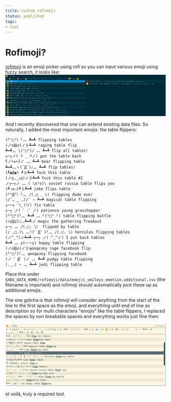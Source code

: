 ```yaml
---
title: custom rofimoji
status: published
tags:
- tool
---
```



# Rofimoji?

[rofimoji](https://github.com/fdw/rofimoji) is an emoji picker using rofi so you
can input various emoji using fuzzy search, it looks like:
![rofimoji](https://raw.githubusercontent.com/fdw/rofimoji/main/screenshot.png)

And I recently discovered that one can extend existing data files. So naturally,
I added the most important emojis: the table flippers:

```
(╯°□°）╯︵ ┻━┻ flipping tables
(ノಠ益ಠ)ノ彡┻━┻ raging table flip
┻━┻︵ \(°□°)/ ︵ ┻━┻ flip all tables!
┬─┬ノ( º _ ºノ) put the table back
ʕノ•ᴥ•ʔノ ︵ ┻━┻ bear flipping table
┻━┻︵ヽ(`Д´)ﾉ︵ ┻━┻ flip tables!
(┛◉Д◉) ┛彡┻━┻ fuck this table
(ノಥ,_｣ಥ)ノ彡┻━┻ fuck this table #2
ノ┬─┬ノ ︵ ( \o°o)\ soviet russia table flips you
(┛❍ᴥ❍﻿)┛彡┻━┻ jake flips table
(╯°Д°）╯︵ /(.□ . \) flipping dude over
(/¯◡ ‿ ◡)/¯ ~ ┻━┻ magical table flipping
┬──┬ ¯\_(ツ) fix table
┬─┬﻿ ノ( ゜-゜ノ) patience young grasshopper
(╯°□°)╯︵ ┻━┻ ︵ ╯(°□° ╯) table flipping battle
(ﾉಥДಥ)ﾉ︵┻━┻･/ magic the gathering freakout
┬─┬﻿ ︵ /(.□. \） flipped by table
(/ .□.)\ ︵╰(゜Д゜)╯︵ /(.□. \) hercules flipping tables
(ノ^_^)ノ┻━┻ ┬─┬ ノ( ^_^ノ) I put back tables
┻━┻ ︵ ლ(⌒-⌒ლ) happy table flipping
(ノಠ益ಠ)ノ彡ʞooqǝɔɐɟ rage facebook flip
(╯°□°)╯︵ ʞooqǝɔɐɟ flipping facebook
(ノ ゜Д゜)ノ ︵ ┻━┻ pudgy table flipping
(._.) ~ ︵ ┻━┻ jedi flipping table
```

Place this under `$XDG_DATA_HOME/rofimoji/data/emojis_smileys_emotion.additional.csv` (the filename is important)
and rofimoji should automatically pick these up as additional emojis.

The one gotcha is that rofimoji will consider anything from the start of the line
to the first space as the emoji, and everything until end of line as description
so for multi characters "emojis" like the table flippers, I replaced the spaces
by non breakable spaces and everything works just fine then:

![example of custom table flips](/static/2024-01-04-custom-rofimoji/rofimoji.png)

et voilà, truly a required tool.
